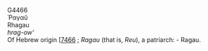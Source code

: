 <body>
  <p>G4466<br>  Ῥαγαῦ  <br> Rhagau  <br><i>hrag-ow‘ </i><br>Of Hebrew origin [<a href="h7466.htm">7466</a> ; <i>Ragau</i> (that is, <i>Reu</i>), a patriarch: - Ragau.<br></p>
 </body>